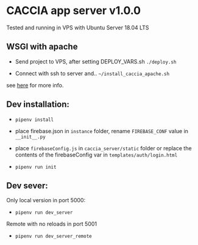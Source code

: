 # CACCIA app server v1.0.0
Tested and running in VPS with Ubuntu Server 18.04 LTS

## WSGI with apache

- Send project to VPS, after setting DEPLOY_VARS.sh
`./deploy.sh`

- Connect with ssh to server and..
`~/install_caccia_apache.sh`

see [here](https://medium.com/@prithvishetty/deploying-a-python-3-flask-app-into-aws-using-apache2-wsgi-1b26ed29c6c2) for more info. 

## Dev installation:

- `pipenv install`

- place firebase.json in `instance` folder, rename `FIREBASE_CONF` value in `__init__.py`

- place `firebaseConfig.js` in `caccia_server/static` folder or replace the contents of the firebaseConfig var in `templates/auth/login.html`

- `pipenv run init`

## Dev sever:

Only local version in port 5000:
- `pipenv run dev_server`

Remote with no reloads in port 5001
- `pipenv run dev_server_remote`